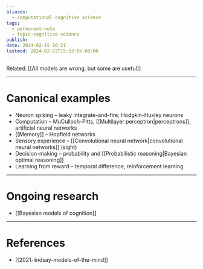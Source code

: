 ```yaml
---
aliases:
  - computational cognitive science
tags:
  - permanent-note
  - topic-cognitive-science
publish: 
date: 2024-02-15 10:21
lastmod: 2024-02-22T15:33:05-08:00
---
```

Related: [[All models are wrong, but some are useful]]

---
# Canonical examples

- Neuron spiking – leaky integrate-and-fire, Hodgkin-Huxley neurons
- Computation – MuCulloch-Pitts, [[Multilayer perceptron|perceptrons]], artificial neural networks
- [[Memory]] – Hopfield networks
- Sensory experience – [[Convolutional neural network|convolutional neural networks]] (sight)
- Decision-making – probability and [[Probabilistic reasoning|Bayesian optimal reasoning]]
- Learning from reward – temporal difference, reinforcement learning

---
# Ongoing research

- [[Bayesian models of cognition]]

---
# References

- [[2021-lindsay-models-of-the-mind]]